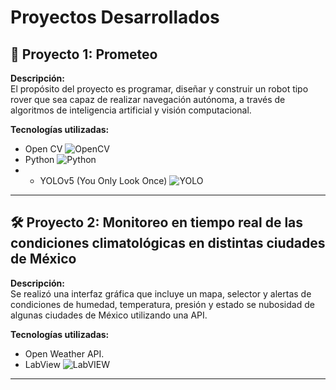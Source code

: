 # Proyectos Desarrollados

## 🚀 Proyecto 1: Prometeo
**Descripción:**  
El propósito del proyecto es programar, diseñar y construir un robot tipo rover que sea capaz de realizar navegación autónoma, a través de algoritmos de inteligencia artificial y visión computacional.   

**Tecnologías utilizadas:**
- Open CV ![OpenCV](https://img.shields.io/badge/opencv-%23white.svg?style=for-the-badge&logo=opencv&logoColor=white)
- Python ![Python](https://img.shields.io/badge/python-3670A0?style=for-the-badge&logo=python&logoColor=ffdd54)
- - YOLOv5 (You Only Look Once) ![YOLO](https://img.shields.io/badge/yolov5-%23000.svg?style=for-the-badge&logo=yolo&logoColor=white)




---

## 🛠 Proyecto 2: Monitoreo en tiempo real de las condiciones climatológicas en distintas ciudades de México
**Descripción:**  
Se realizó una interfaz gráfica que incluye un mapa, selector y alertas de condiciones de humedad, temperatura, presión y estado se nubosidad de algunas ciudades de México utilizando una API. 

**Tecnologías utilizadas:**
- Open Weather API. 
- LabView ![LabVIEW](https://a11ybadges.com/badge?logo=labview)

---



